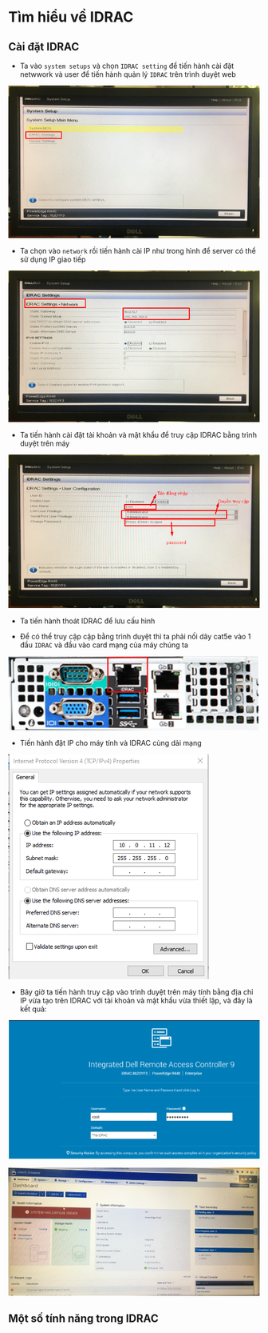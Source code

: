 # Tìm hiểu về IDRAC
## Cài đặt IDRAC 
- Ta vào `system setups` và chọn `IDRAC setting` để tiến hành cài đặt netwwork và user để tiến hành quản lý `IDRAC` trên trình duyệt web

![Alt](/thuctap/anh/Screenshot_464.png)

- Ta chọn vào `network` rồi tiến hành cài IP như trong hình để server có thể sử dụng IP giao tiếp

![Alt](/thuctap/anh/Screenshot_465.png)

- Ta tiến hành cài đặt tài khoản và mật khẩu để truy cập IDRAC bằng trình duyệt trên máy

![Alt](/thuctap/anh/Screenshot_466.png)

- Ta tiến hành thoát IDRAC để lưu cấu hình

- Để có thể truy cập cập bằng trình duyệt thì ta phải nối dây cat5e vào 1 đầu `IDRAC` và đầu vào card mạng của máy chúng ta

![Alt](/thuctap/anh/Screenshot_467.png)

- Tiến hành đặt IP cho máy tính và IDRAC cùng dải mạng

![Alt](/thuctap/anh/Screenshot_468.png)

- Bây giờ ta tiến hành truy cập vào trình duyệt trên máy tính bằng địa chỉ IP vừa tạo trên IDRAC với tài khoản và mật khẩu vừa thiết lập, và đây là kết quả:

![Alt](/thuctap/anh/Screenshot_470.png)

![Alt](/thuctap/anh/Screenshot_469.png)

## Một số tính năng trong IDRAC
